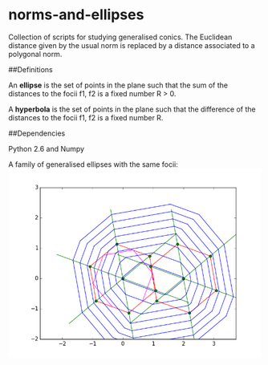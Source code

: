 # norms-and-ellipses

Collection of scripts for studying generalised conics.
The Euclidean distance given by the usual norm  is replaced 
by a distance associated to a polygonal norm. 

##Definitions

An **ellipse**  is the set of points in the plane such that the sum of the
distances to the focii f1, f2 is a fixed number R > 0.

A **hyperbola**  is the set of points in the plane such that the difference of the
distances to the focii f1, f2 is a fixed number R.

##Dependencies

Python 2.6 and Numpy


A family of generalised ellipses with the same focii:
![pic](https://github.com/macbuse/norms-and-ellipses/blob/master/ellipses.png)

